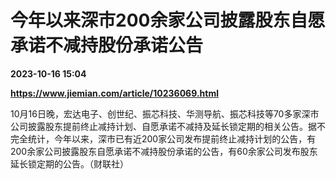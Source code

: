 # 今年以来深市200余家公司披露股东自愿承诺不减持股份承诺公告

**2023-10-16 15:04**

**https://www.jiemian.com/article/10236069.html**

10月16日晚，宏达电子、创世纪、振芯科技、华测导航、振芯科技等70多家深市公司披露股东提前终止减持计划、自愿承诺不减持及延长锁定期的相关公告。据不完全统计，今年以来，深市已有近200家公司发布提前终止减持计划的公告，有200余家公司披露股东自愿承诺不减持股份承诺的公告，有60余家公司发布股东延长锁定期的公告。（财联社）